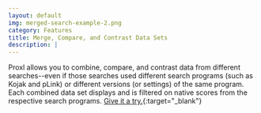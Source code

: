 ```yaml
---
layout: default
img: merged-search-example-2.png
category: Features
title: Merge, Compare, and Contrast Data Sets
description: |
---
```

 Proxl allows you to combine, compare, and contrast data from different searches--even if those
 searches used different search programs (such as Kojak and pLink) or different versions (or settings) of
 the same program. Each combined data set displays and is filtered on native scores from the
 respective search programs. [Give it a try.](https://yeastrc.org/proxl_public/go?H0DHw08DUM){:target="_blank"}
